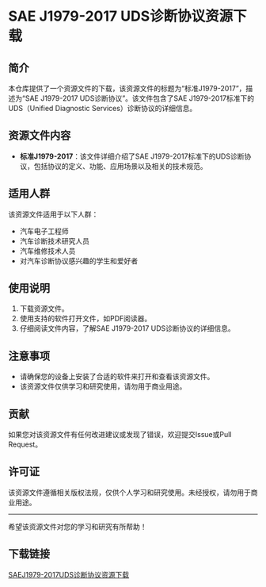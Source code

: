 # SAE J1979-2017 UDS诊断协议资源下载

## 简介

本仓库提供了一个资源文件的下载，该资源文件的标题为“标准J1979-2017”，描述为“SAE J1979-2017 UDS诊断协议”。该文件包含了SAE J1979-2017标准下的UDS（Unified Diagnostic Services）诊断协议的详细信息。

## 资源文件内容

- **标准J1979-2017**：该文件详细介绍了SAE J1979-2017标准下的UDS诊断协议，包括协议的定义、功能、应用场景以及相关的技术规范。

## 适用人群

该资源文件适用于以下人群：

- 汽车电子工程师
- 汽车诊断技术研究人员
- 汽车维修技术人员
- 对汽车诊断协议感兴趣的学生和爱好者

## 使用说明

1. 下载资源文件。
2. 使用支持的软件打开文件，如PDF阅读器。
3. 仔细阅读文件内容，了解SAE J1979-2017 UDS诊断协议的详细信息。

## 注意事项

- 请确保您的设备上安装了合适的软件来打开和查看该资源文件。
- 该资源文件仅供学习和研究使用，请勿用于商业用途。

## 贡献

如果您对该资源文件有任何改进建议或发现了错误，欢迎提交Issue或Pull Request。

## 许可证

该资源文件遵循相关版权法规，仅供个人学习和研究使用。未经授权，请勿用于商业用途。

---

希望该资源文件对您的学习和研究有所帮助！

## 下载链接

[SAEJ1979-2017UDS诊断协议资源下载](https://pan.quark.cn/s/790657119d57)